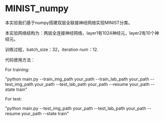 # MINIST_numpy
本实验我们基于numpy搭建双层全联接神经网络实现MINIST分类。

本实验网络结构为：两层全连接神经网络，layer1有1024神经元，layer2有10个神经元。

训练过程，batch_size：32，iteration num：12. 

代码使用方法：

For training:

"python main.py --train_img_path your_path --train_lab_path your_path --test_img_path your_path --test_lab_path your_path --resume your_path --state train"

For test:

"python main.py --test_img_path your_path --test_lab_path your_path --resume your_path --state train"
